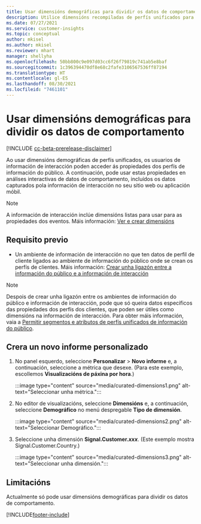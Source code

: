 ```yaml
---
title: Usar dimensións demográficas para dividir os datos de comportamento (dimensións recompiladas)
description: Utilice dimensións recompiladas de perfís unificados para habilitar as propiedades dos perfís de clientes da información do público.
ms.date: 07/27/2021
ms.service: customer-insights
ms.topic: conceptual
author: mkisel
ms.author: mkisel
ms.reviewer: mhart
manager: shellyha
ms.openlocfilehash: 50bb800c9e097d03cc6f26f79819c741ab5e8baf
ms.sourcegitcommit: 1c396394470df8e68c2fafe3106567536ff87194
ms.translationtype: HT
ms.contentlocale: gl-ES
ms.lasthandoff: 08/30/2021
ms.locfileid: "7461101"
---
```

# <a name="use-demographic-dimensions-for-splitting-behavioral-data"></a>Usar dimensións demográficas para dividir os datos de comportamento

[!INCLUDE [cc-beta-prerelease-disclaimer](includes/cc-beta-prerelease-disclaimer.md)]

Ao usar dimensións demográficas de perfís unificados, os usuarios de información de interacción poden acceder ás propiedades dos perfís de información do público. A continuación, pode usar estas propiedades en análises interactivas de datos de comportamento, incluídos os datos capturados pola información de interacción no seu sitio web ou aplicación móbil.

>[!NOTE]
> A información de interacción inclúe dimensións listas para usar para as propiedades dos eventos. Máis información: [Ver e crear dimensións](dimensions.md)

## <a name="prerequisite"></a>Requisito previo

- Un ambiente de información de interacción no que ten datos de perfil de cliente ligados ao ambiente de información do público onde se crean os perfís de clientes. Máis información: [Crear unha ligazón entre a información do público e a información de interacción](integrate-audience-insights-engagement-insights.md)

> [!NOTE]
> Despois de crear unha ligazón entre os ambientes de información do público e información de interacción, pode que só queira datos específicos das propiedades dos perfís dos clientes, que poden ser útiles como dimensións na información de interacción. Para obter máis información, vaia a [Permitir segmentos e atributos de perfís unificados de información do público](integrate-audience-insights-engagement-insights.md#enable-audience-insights-unified-profiles-attributes-and-segments).<!--note from editor: Suggested. -->

## <a name="create-a-new-custom-report"></a>Crera un novo informe personalizado

1. No panel esquerdo, seleccione **Personalizar** > **Novo informe** e, a continuación, seleccione a métrica que desexe. (Para este exemplo, escollemos **Visualizacións de páxina por hora**.)

    :::image type="content" source="media/curated-dimensions1.png" alt-text="Seleccionar unha métrica.":::

2. No editor de visualizacións, seleccione **Dimensións** e, a continuación, seleccione **Demográfico** no menú despregable **Tipo de dimensión**.

    :::image type="content" source="media/curated-dimensions2.png" alt-text="Seleccionar Demográfico.":::

3. Seleccione unha dimensión **Signal.Customer.*xxx***. (Este exemplo mostra Signal.Customer.Country.)

    :::image type="content" source="media/curated-dimensions3.png" alt-text="Seleccionar unha dimensión.":::
  
## <a name="limitations"></a>Limitacións

Actualmente só pode usar dimensións demográficas para dividir os datos de comportamento.


[!INCLUDE[footer-include](../includes/footer-banner.md)]

